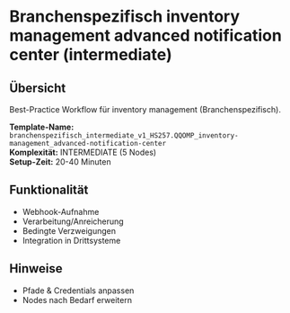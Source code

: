 # Branchenspezifisch inventory management advanced notification center (intermediate)

## Übersicht

Best-Practice Workflow für inventory management (Branchenspezifisch).

**Template-Name:** `branchenspezifisch_intermediate_v1_HS257.QQOMP_inventory-management_advanced-notification-center`  
**Komplexität:** INTERMEDIATE (5 Nodes)  
**Setup-Zeit:** 20-40 Minuten

## Funktionalität
- Webhook-Aufnahme
- Verarbeitung/Anreicherung
- Bedingte Verzweigungen
- Integration in Drittsysteme

## Hinweise
- Pfade & Credentials anpassen
- Nodes nach Bedarf erweitern
